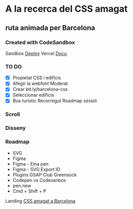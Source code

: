 # A la recerca del CSS amagat

## ruta animada per Barcelona

### Created with CodeSandbox

Sandbox [Deploy](https://2xtqvx.csb.app/)
Vercel [Docu](https://parceljs.org/getting-started/webapp/)

### TO DO
- [x] Propietat CSS i edificis
- [x] Afegir la webfont Moderat
- [x] Crear bit.ly/barcelona-css
- [x] Seleccionar edificis
- [x] Bus turistic Recorregut Roadmap sessió

### Scroll
### Disseny

### Roadmap
- SVG
- Figma
- Figma - Eina pen
- Figma - SVG Export ID
- Plugins GSAP Club Greensock
- Codepen vs Codesanbox
- pen.new
- Cmd + Shift + P

Landing [CSS amagat a Barcelona](https://bit.ly/barcelona-css)
